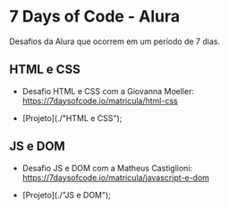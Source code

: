 # 7 Days of Code - Alura
Desafios da Alura que ocorrem em um período de 7 dias.

## HTML e CSS

* Desafio HTML e CSS com a Giovanna Moeller: https://7daysofcode.io/matricula/html-css

* [Projeto](./"HTML e CSS"); 

## JS e DOM

* Desafio JS e DOM com a Matheus Castiglioni: https://7daysofcode.io/matricula/javascript-e-dom

* [Projeto](./"JS e DOM"); 

